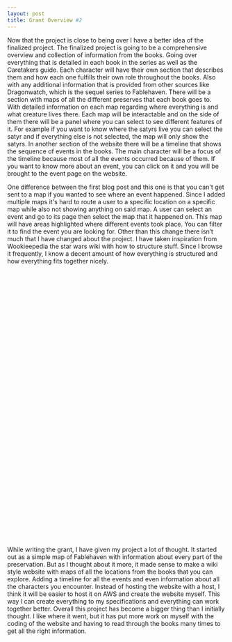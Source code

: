 ```yaml
---
layout: post
title: Grant Overview #2
---
```


Now that the project is close to being over I have a better idea of the finalized project.  The finalized project is going to be a comprehensive overview and collection of information from the books.  Going over everything that is detailed in each book in the series as well as the Caretakers guide.  Each character will have their own section that describes them and how each one fulfills their own role throughout the books.  Also with any additional information that is provided from other sources like Dragonwatch, which is the sequel series to Fablehaven.  There will be a section with maps of all the different preserves that each book goes to.  With detailed information on each map regarding where everything is and what creature lives there.  Each map will be interactable and on the side of them there will be a panel where you can select to see different features of it.  For example if you want to know where the satyrs live you can select the satyr and if everything else is not selected, the map will only show the satyrs.  In another section of the website there will be a timeline that shows the sequence of events in the books.  The main character will be a focus of the timeline because most of all the events occurred because of them.  If you want to know more about an event, you can click on it and you will be brought to the event page on the website.  

One difference between the first blog post and this one is that you can't get sent to a map if you wanted to see where an event happened.  Since I added multiple maps it's hard to route a user to a specific location on a specific map while also not showing anything on said map.  A user can select an event and go to its page then select the map that it happened on.  This map will have areas highlighted where different events took place.  You can filter it to find the event you are looking for.  Other than this change there isn’t much that I have changed about the project.  I have taken inspiration from Wookieepedia the star wars wiki with how to structure stuff.  Since I browse it frequently, I know a decent amount of how everything is structured and how everything fits together nicely. 

<embed type="image/png" src="/images/ahsokainfo.PNG" width="242" height="617">

While writing the grant, I have given my project a lot of thought.  It started out as a simple map of Fablehaven with information about every part of the preservation.  But as I thought about it more, it made sense to make a wiki style website with maps of all the locations from the books that you can explore.  Adding a timeline for all the events and even information about all the characters you encounter.  Instead of hosting the website with a host, I think it will be easier to host it on AWS and create the website myself.  This way I can create everything to my specifications and everything can work together better.  Overall this project has become a bigger thing than I initially thought.  I like where it went, but it has put more work on myself with the coding of the website and having to read through the books many times to get all the right information.  
